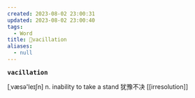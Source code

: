 ```yaml
---
created: 2023-08-02 23:00:31
updated: 2023-08-02 23:00:40
tags:
  - Word
title: 📖vacillation
aliases:
  - null
---
```


<pre><strong>vacillation</strong></pre>
[ˌvæsə'leɪʃn]
n. inability to take a stand 犹豫不决
[[irresolution]]
